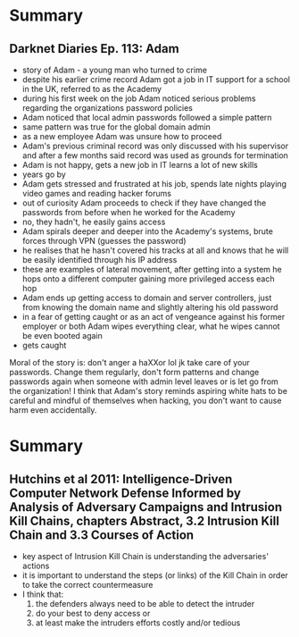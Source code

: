 # Summary
## Darknet Diaries Ep. 113: Adam
- story of Adam - a young man who turned to crime
- despite his earlier crime record Adam got a job in IT support for a school in the UK, referred to as the Academy
- during his first week on the job Adam noticed serious problems regarding the organizations password policies
- Adam noticed that local admin passwords followed a simple pattern
- same pattern was true for the global domain admin
- as a new employee Adam was unsure how to proceed
- Adam's previous criminal record was only discussed with his supervisor and after a few months said record was used as grounds for termination
- Adam is not happy, gets a new job in IT learns a lot of new skills
- years go by
- Adam gets stressed and frustrated at his job, spends late nights playing video games and reading hacker forums
- out of curiosity Adam proceeds to check if they have changed the passwords from before when he worked for the Academy
- no, they hadn't, he easily gains access
- Adam spirals deeper and deeper into the Academy's systems, brute forces through VPN (guesses the password)
- he realises that he hasn't covered his tracks at all and knows that he will be easily identified through his IP address
- these are examples of lateral movement, after getting into a system he hops onto a different computer gaining more privileged access each hop
- Adam ends up getting access to domain and server controllers, just from knowing the domain name and slightly altering his old password
- in a fear of getting caught or as an act of vengeance against his former employer or both Adam wipes everything clear, what he wipes cannot be even booted again
- gets caught

Moral of the story is: don't anger a haXXor lol jk take care of your passwords. Change them regularly, don't form patterns and change passwords again when someone with admin level leaves or is let go from the organization! I think that Adam's story reminds aspiring white hats to be careful and mindful of themselves when hacking, you don't want to cause harm even accidentally.
# Summary
## Hutchins et al 2011: Intelligence-Driven Computer Network Defense Informed by Analysis of Adversary Campaigns and Intrusion Kill Chains, chapters Abstract, 3.2 Intrusion Kill Chain and 3.3 Courses of Action
- key aspect of Intrusion Kill Chain is understanding the adversaries' actions
- it is important to understand the steps (or links) of the Kill Chain in order to take the correct countermeasure
- I think that:
  1. the defenders always need to be able to detect the intruder
  2. do your best to deny access or
  3. at least make the intruders efforts costly and/or tedious

